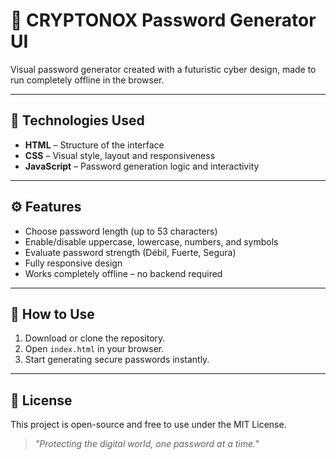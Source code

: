 # 🔐 CRYPTONOX Password Generator UI

Visual password generator created with a futuristic cyber design, made to run completely offline in the browser.

---

## 🧩 Technologies Used

- **HTML** – Structure of the interface  
- **CSS** – Visual style, layout and responsiveness  
- **JavaScript** – Password generation logic and interactivity

---

## ⚙️ Features

- Choose password length (up to 53 characters)  
- Enable/disable uppercase, lowercase, numbers, and symbols  
- Evaluate password strength (Débil, Fuerte, Segura)  
- Fully responsive design  
- Works completely offline – no backend required

---

## 🚀 How to Use

1. Download or clone the repository.  
2. Open `index.html` in your browser.  
3. Start generating secure passwords instantly.

---

## 📄 License

This project is open-source and free to use under the MIT License.

> *"Protecting the digital world, one password at a time."*

